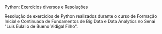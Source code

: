 Python: Exercícios diversos e Resoluções
  
Resolução de exercícios de Python realizados durante o curso de Formação Inicial e Continuada de Fundamentos de Big Data e Data Analytics no Senai "Luis Eulalio de Bueno Vidigal Filho".

